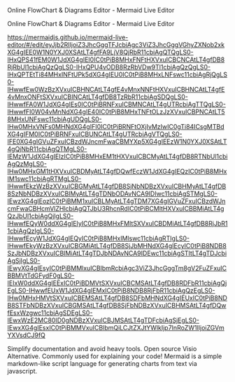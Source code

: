 Online FlowChart & Diagrams Editor - Mermaid Live Editor

Online FlowChart & Diagrams Editor - Mermaid Live Editor

[](../_resources/7d1129b796bc46a766e93bf61fcc95ce.bin)https://mermaidjs.github.io/mermaid-live-editor/#/edit/eyJjb2RlIjoiZ3JhcGggTFJcbiAgc3ViZ3JhcGggVGhyZXNob2xkXG4gIEE0W1N0YXJ0XSAtLT4gfFA9LjV8QjRbR11cbiAgQTQgLS0-IHxQPS41fEM0W1JdXG4gIEI0IC0tPiB8MHxFNFtHXVxuICBCNCAtLT4gfDB8RjRbUl1cbiAgQzQgLS0-IHxQPU4vODB8RzRbVDw9Tl1cbiAgQzQgLS0-IHxQPTEtTi84MHxINFtUPk5dXG4gIEU0IC0tPiB8MHxLNFswc11cbiAgRjQgLS0-IHwwfEw0WzBzXVxuICBHNCAtLT4gfE4vMnxNNFtHXVxuICBHNCAtLT4gfE4vMnxONFtSXVxuICBINCAtLT4gfDB8TzRbR11cbiAgSDQgLS0-IHwwfFA0W1JdXG4gIEs0IC0tPiBRNFxuICBMNCAtLT4gUTRcbiAgTTQgLS0-IHwwfFI0W04vMnNdXG4gIE40IC0tPiB8MHxTNFtOLzJzXVxuICBPNCAtLT58MHxUNFswc11cbiAgUDQgLS0-IHw0MHxVNFs0MHNdXG4gIFI0IC0tPiBRNFtOXjIvMzIwIC0gTi84ICsgMTBdXG4gIFM0IC0tPiBRNFxuICBUNCAtLT4gUTRcbiAgVTQgLS0-IFE0XG4gIGVuZFxuICBzdWJncmFwaCBMYXp5XG4gIEEzW1N0YXJ0XSAtLT4gQjNbR11cbiAgQTMgLS0-IEMzW1JdXG4gIEIzIC0tPiB8MHxEM1tHXVxuICBCMyAtLT4gfDB8RTNbUl1cbiAgQzMgLS0-IHw0MHxGM1tHXVxuICBDMyAtLT4gfDQwfEczW1JdXG4gIEQzIC0tPiB8MHxIM1swc11cbiAgRTMgLS0-IHwwfEkzWzBzXVxuICBGMyAtLT4gfDB8SjNbNDBzXVxuICBHMyAtLT4gfDB8SzNbNDBzXVxuICBIMyAtLT4gTDNbODAvNCA9IDIwc11cbiAgSTMgLS0-IEwzXG4gIEozIC0tPiBMM1xuICBLMyAtLT4gTDM7XG4gIGVuZFxuICBzdWJncmFwaCBHcmVlZHlcbiAgQTJbU3RhcnRdIC0tPiBCMltHXVxuICBBMiAtLT4gQzJbUl1cbiAgQjIgLS0-IHwwfEQyW0ddXG4gIEIyIC0tPiB8MHxFMltSXVxuICBDMiAtLT4gfDB8RjJbR11cbiAgQzIgLS0-IHwwfEcyW1JdXG4gIEQyIC0tPiB8MHxIMlswc11cbiAgRTIgLS0-IHwwfEkyWzBzXVxuICBGMiAtLT4gfDB8SjJbMHNdXG4gIEcyIC0tPiB8NDB8SzJbNDBzXVxuICBIMiAtLT4gTDJbNDAvNCA9IDEwc11cbiAgSTItLT4gTDJcbiAgSjIgLS0-IEwyXG4gIEsyIC0tPiBMMlxuICBlbmRcbiAgc3ViZ3JhcGggTm8gV2FuZFxuICBBMVtTdGFydF0gLS0-IEIxW0ddXG4gIEExIC0tPiBDMVtSXVxuICBCMSAtLT4gfDB8RDFbR11cbiAgQjEgLS0-IHwwfEUxW1JdXG4gIEMxIC0tPiB8NDB8RjFbR11cbiAgQzEgLS0-IHw0MHxHMVtSXVxuICBEMSAtLT4gfDB8SDFbMHNdXG4gIEUxIC0tPiB8NDB8STFbNDBzXVxuICBGMSAtLT4gfDB8SjFbNDBzXVxuICBHMSAtLT4gfDQwfEsxWzgwc11cbiAgSDEgLS0-IEwxWzE2MC80ID0gNDBzXVxuICBJMSAtLT4gTDFcbiAgSjEgLS0-IEwxXG4gIEsxIC0tPiBMMVxuICBlbmQiLCJtZXJtYWlkIjp7InRoZW1lIjoiZGVmYXVsdCJ9fQ

Simplify documentation and avoid heavy tools. Open source Visio Alternative. Commonly used for explaining your code! Mermaid is a simple markdown-like script language for generating charts from text via javascript.